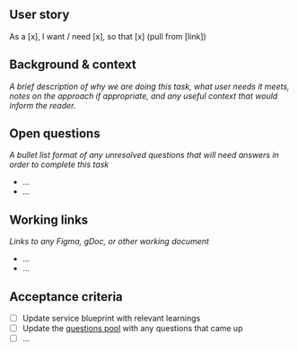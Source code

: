 ## User story
As a [x], I want / need [x], so that [x] (pull from [link])

## Background & context
_A brief description of why we are doing this task, what user needs it meets, notes on the
approach if appropriate, and any useful context that would inform the reader._

## Open questions
_A bullet list format of any unresolved questions that will need answers in order to complete this
task_

- ...
- ...

## Working links
_Links to any Figma, gDoc, or other working document_

- ...
- ...

## Acceptance criteria

- [ ] Update service blueprint with relevant learnings
- [ ] Update the [questions pool](https://docs.google.com/spreadsheets/d/1THH9Ekj5renvIwSpl-6SzzyUJ5tuNcH76l4GTiboQXE/edit#gid=0) with any questions that came up
- [ ] ...
